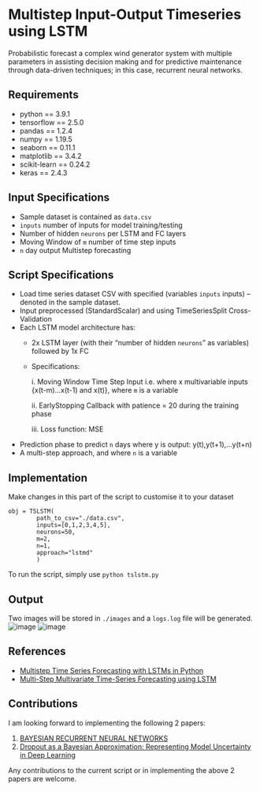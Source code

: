 # Multistep Input-Output Timeseries using LSTM
Probabilistic forecast a complex wind generator system with multiple parameters in assisting decision making and for predictive maintenance through data-driven techniques; in this case, recurrent neural networks.

## Requirements
- python == 3.9.1
- tensorflow == 2.5.0
- pandas == 1.2.4
- numpy == 1.19.5
- seaborn == 0.11.1
- matplotlib == 3.4.2
- scikit-learn == 0.24.2
- keras == 2.4.3

## Input Specifications
- Sample dataset is contained as `data.csv`
- `inputs` number of inputs for model training/testing
- Number of hidden `neurons` per LSTM and FC layers
- Moving Window of `m` number of time step inputs
- `n` day output Multistep forecasting

## Script Specifications
- Load time series dataset CSV with specified (variables `inputs` inputs) – denoted in the sample dataset.
- Input preprocessed (StandardScalar) and using TimeSeriesSplit Cross-Validation
- Each LSTM model architecture has:
  - 2x LSTM layer (with their “number of hidden `neurons`” as variables) followed by 1x FC 
  - Specifications:
 
    i. Moving Window Time Step Input i.e. where x multivariable inputs {x(t-m)…x(t-1) and x(t)}, where `m` is a variable
    
    ii. EarlyStopping Callback with patience = 20 during the training phase
    
    iii. Loss function: MSE
- Prediction phase to predict `n` days where y is output: y(t),y(t+1),…y(t+n)
-  A multi-step approach, and where `n` is a variable

## Implementation
Make changes in this part of the script to customise it to your dataset
```
obj = TSLSTM(
        path_to_csv="./data.csv", 
        inputs=[0,1,2,3,4,5], 
        neurons=50, 
        m=2, 
        n=1,
        approach="lstmd"
        )
```
To run the script, simply use `python tslstm.py`

## Output
Two images will be stored in `./images` and a `logs.log` file will be generated.
![image](https://user-images.githubusercontent.com/47753303/123504626-3cd5db80-d678-11eb-84f1-5e14eb1dd2a8.png)
![image](https://user-images.githubusercontent.com/47753303/123504632-43645300-d678-11eb-8613-d0aa1a958edf.png)

## References
- [Multistep Time Series Forecasting with LSTMs in Python](https://machinelearningmastery.com/multi-step-time-series-forecasting-long-short-term-memory-networks-python/)
- [Multi-Step Multivariate Time-Series Forecasting using LSTM](https://pangkh98.medium.com/multi-step-multivariate-time-series-forecasting-using-lstm-92c6d22cd9c2)

## Contributions
I am looking forward to implementing the following 2 papers:
1. [BAYESIAN RECURRENT NEURAL NETWORKS](https://arxiv.org/pdf/1704.02798.pdf)
2. [Dropout as a Bayesian Approximation: Representing Model Uncertainty in Deep Learning](https://arxiv.org/pdf/1506.02142.pdf)

Any contributions to the current script or in implementing the above 2 papers are welcome.
